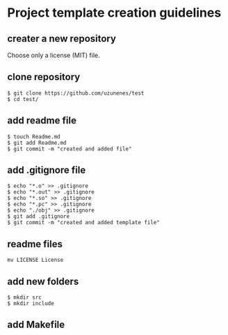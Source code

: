 
# Project template creation guidelines

## creater a new repository
Choose only a license (MIT) file.

## clone repository
```
$ git clone https://github.com/uzunenes/test
$ cd test/
```

## add readme file
```
$ touch Readme.md
$ git add Readme.md
$ git commit -m "created and added file"
```

## add .gitignore file
```
$ echo "*.o" >> .gitignore
$ echo "*.out" >> .gitignore
$ echo "*.so" >> .gitignore
$ echo "*.pc" >> .gitignore
$ echo "./obj" >> .gitignore
$ git add .gitignore
$ git commit -m "created and added template file"
```

## readme files
```
mv LICENSE License
```

## add new folders
```
$ mkdir src
$ mkdir include
```

## add Makefile
```

```


